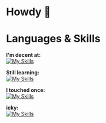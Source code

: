 # Howdy 🐶

# Languages & Skills 

**I'm decent at:** <br>
[![My Skills](https://skillicons.dev/icons?i=js,ts,html,css,godot,python,unity,react)](https://skillicons.dev)

**Still learning:** <br>
[![My Skills](https://skillicons.dev/icons?i=rust,blender,ps,react,flask,nextjs)](https://skillicons.dev)


**I touched once:** <br>
[![My Skills](https://skillicons.dev/icons?i=c,cpp)](https://skillicons.dev)

**icky:**<br>
[![My Skills](https://skillicons.dev/icons?i=java)](https://skillicons.dev)
<!--
**stumpynub/stumpynub** is a ✨ _special_ ✨ repository because its `README.md` (this file) appears on your GitHub profile.

Here are some ideas to get you started:

- 🔭 I’m currently working on ...
- 🌱 I’m currently learning ...
- 👯 I’m looking to collaborate on ...
- 🤔 I’m looking for help with ...
- 💬 Ask me about ...
- 📫 How to reach me: ...
- 😄 Pronouns: ...
- ⚡ Fun fact: ...
-->
